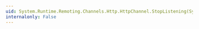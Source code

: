 ```yaml
---
uid: System.Runtime.Remoting.Channels.Http.HttpChannel.StopListening(System.Object)
internalonly: False
---
```

